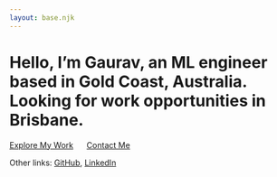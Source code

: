 ```yaml
---
layout: base.njk
---
```


# Hello, I’m Gaurav, an ML engineer based in Gold Coast, Australia. Looking for work opportunities in Brisbane.

[Explore My Work](/projects/) &nbsp;&nbsp;&nbsp;&nbsp; [Contact Me](mailto:hi@gvsh.cc)

Other links: [GitHub](https://github.com/gv-sh), [LinkedIn](https://www.linkedin.com/in/gv-sh/)
